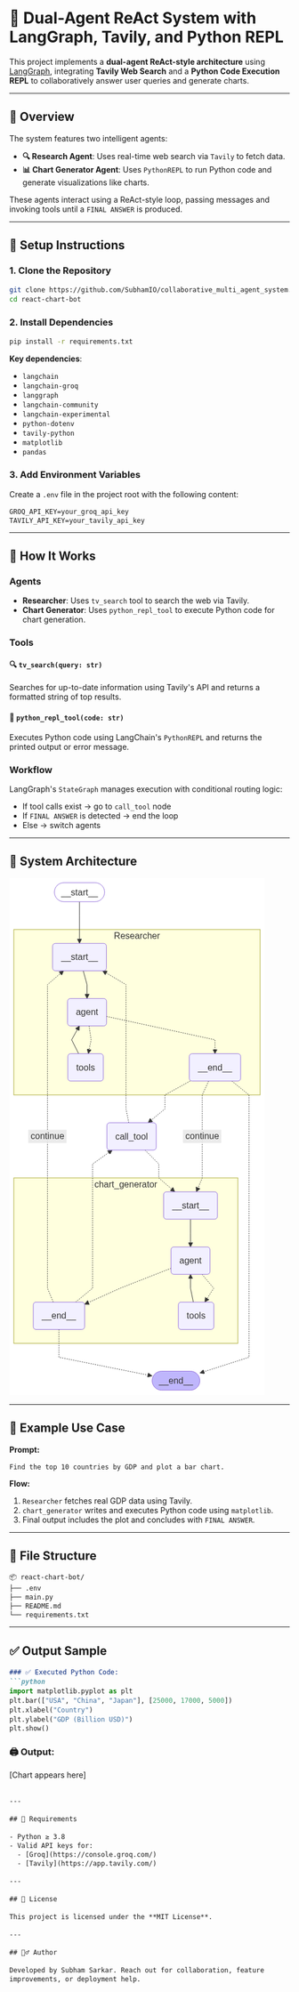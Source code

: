 # 🧠 Dual-Agent ReAct System with LangGraph, Tavily, and Python REPL

This project implements a **dual-agent ReAct-style architecture** using [LangGraph](https://python.langchain.com/docs/langgraph/), integrating **Tavily Web Search** and a **Python Code Execution REPL** to collaboratively answer user queries and generate charts.

---

## 📌 Overview

The system features two intelligent agents:

- **🔍 Research Agent**: Uses real-time web search via `Tavily` to fetch data.
- **📊 Chart Generator Agent**: Uses `PythonREPL` to run Python code and generate visualizations like charts.

These agents interact using a ReAct-style loop, passing messages and invoking tools until a `FINAL ANSWER` is produced.

---

## 🔧 Setup Instructions

### 1. Clone the Repository

```bash
git clone https://github.com/SubhamIO/collaborative_multi_agent_system.git
cd react-chart-bot
```

### 2. Install Dependencies

```bash
pip install -r requirements.txt
```

**Key dependencies**:

- `langchain`
- `langchain-groq`
- `langgraph`
- `langchain-community`
- `langchain-experimental`
- `python-dotenv`
- `tavily-python`
- `matplotlib`
- `pandas`

### 3. Add Environment Variables

Create a `.env` file in the project root with the following content:

```env
GROQ_API_KEY=your_groq_api_key
TAVILY_API_KEY=your_tavily_api_key
```

---

## 🚀 How It Works

### Agents

- **Researcher**: Uses `tv_search` tool to search the web via Tavily.
- **Chart Generator**: Uses `python_repl_tool` to execute Python code for chart generation.

### Tools

#### 🔍 `tv_search(query: str)`

Searches for up-to-date information using Tavily's API and returns a formatted string of top results.

#### 🐍 `python_repl_tool(code: str)`

Executes Python code using LangChain's `PythonREPL` and returns the printed output or error message.

### Workflow

LangGraph's `StateGraph` manages execution with conditional routing logic:
- If tool calls exist → go to `call_tool` node
- If `FINAL ANSWER` is detected → end the loop
- Else → switch agents

---

## 🧩 System Architecture

<img src="https://github.com/SubhamIO/collaborative_multi_agent_system/blob/main/agent_workflow.png" alt="Alt text" title="Optional title">

---

## 🧪 Example Use Case

**Prompt:**

```
Find the top 10 countries by GDP and plot a bar chart.
```

**Flow:**
1. `Researcher` fetches real GDP data using Tavily.
2. `chart_generator` writes and executes Python code using `matplotlib`.
3. Final output includes the plot and concludes with `FINAL ANSWER`.

---

## 📁 File Structure

```
📦 react-chart-bot/
├── .env
├── main.py
├── README.md
└── requirements.txt
```

---

## ✅ Output Sample

```markdown
### ✅ Executed Python Code:
```python
import matplotlib.pyplot as plt
plt.bar(["USA", "China", "Japan"], [25000, 17000, 5000])
plt.xlabel("Country")
plt.ylabel("GDP (Billion USD)")
plt.show()
```

### 🖨️ Output:
[Chart appears here]
```

---

## 📜 Requirements

- Python ≥ 3.8
- Valid API keys for:
  - [Groq](https://console.groq.com/)
  - [Tavily](https://app.tavily.com/)

---

## 🤝 License

This project is licensed under the **MIT License**.

---

## 🙋‍♂️ Author

Developed by Subham Sarkar. Reach out for collaboration, feature improvements, or deployment help.
